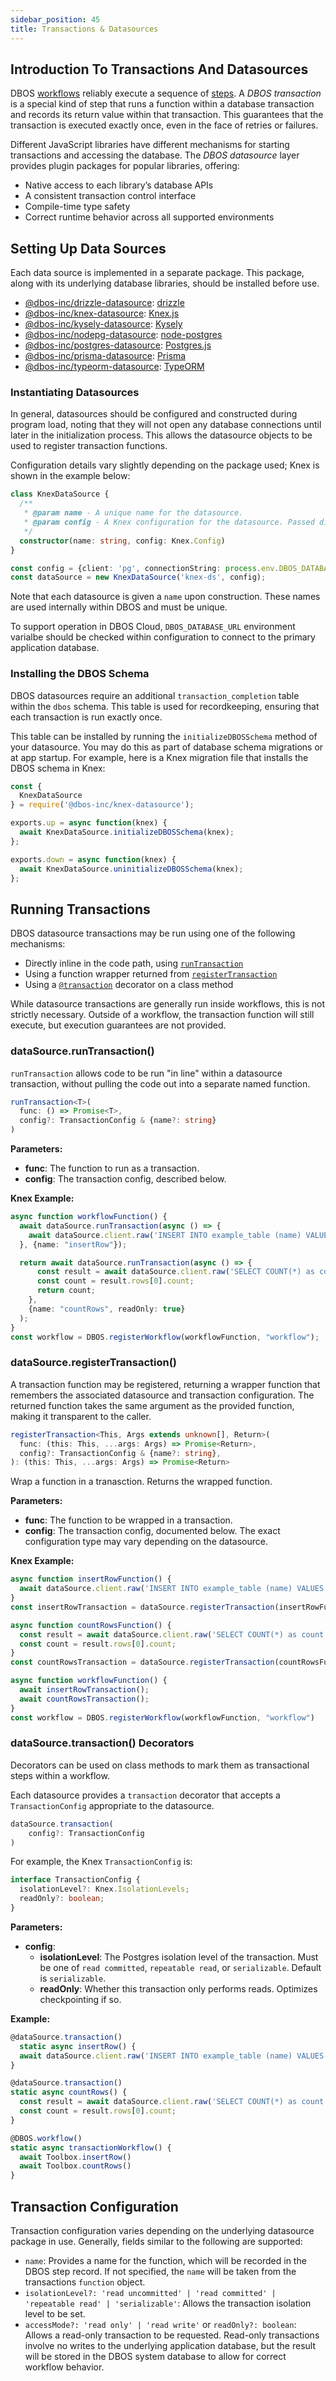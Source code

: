 ```yaml
---
sidebar_position: 45
title: Transactions & Datasources
---
```


## Introduction To Transactions And Datasources
DBOS [workflows](./workflows-steps.md#workflows) reliably execute a sequence of [steps](./workflows-steps.md#steps).  A *DBOS transaction* is a special kind of step that runs a function within a database transaction and records its return value within that transaction.   This guarantees that the transaction is executed exactly once, even in the face of retries or failures.

Different JavaScript libraries have different mechanisms for starting transactions and accessing the database. The *DBOS datasource* layer provides plugin packages for popular libraries, offering:
- Native access to each library’s database APIs
- A consistent transaction control interface
- Compile-time type safety
- Correct runtime behavior across all supported environments

## Setting Up Data Sources
Each data source is implemented in a separate package.
This package, along with its underlying database libraries, should be installed before use.

- [@dbos-inc/drizzle-datasource](https://www.npmjs.com/package/@dbos-inc/drizzle-datasource): [drizzle](https://orm.drizzle.team/)
- [@dbos-inc/knex-datasource](https://www.npmjs.com/package/@dbos-inc/knex-datasource): [Knex.js](https://knexjs.org/)
- [@dbos-inc/kysely-datasource](https://www.npmjs.com/package/@dbos-inc/kysely-datasource): [Kysely](https://kysely.dev/)
- [@dbos-inc/nodepg-datasource](https://www.npmjs.com/package/@dbos-inc/nodepg-datasource): [node-postgres](https://github.com/brianc/node-postgres)
- [@dbos-inc/postgres-datasource](https://www.npmjs.com/package/@dbos-inc/postgres-datasource): [Postgres.js](https://github.com/porsager/postgres)
- [@dbos-inc/prisma-datasource](https://www.npmjs.com/package/@dbos-inc/prisma-datasource): [Prisma](https://www.prisma.io/)
- [@dbos-inc/typeorm-datasource](https://www.npmjs.com/package/@dbos-inc/typeorm-datasource): [TypeORM](https://typeorm.io/)

### Instantiating Datasources
In general, datasources should be configured and constructed during program load, noting that they will not open any database connections until later in the initialization process.  This allows the datasource objects to be used to register transaction functions.

Configuration details vary slightly depending on the package used; Knex is shown in the example below:
```typescript
class KnexDataSource {
  /**
   * @param name - A unique name for the datasource.
   * @param config - A Knex configuration for the datasource. Passed directly into the Knex pool object.
   */
  constructor(name: string, config: Knex.Config)
}

const config = {client: 'pg', connectionString: process.env.DBOS_DATABASE_URL}
const dataSource = new KnexDataSource('knex-ds', config);
```

Note that each datasource is given a `name` upon construction.  These names are used internally within DBOS and must be unique.

To support operation in DBOS Cloud, `DBOS_DATABASE_URL` environment varialbe should be checked within configuration to connect to the primary application database.

### Installing the DBOS Schema

DBOS datasources require an additional `transaction_completion` table within the `dbos` schema.  This table is used for recordkeeping, ensuring that each transaction is run exactly once.

This table can be installed by running the `initializeDBOSSchema` method of your datasource. You may do this as part of database schema migrations or at app startup. For example, here is a Knex migration file that installs the DBOS schema in Knex:

```ts
const {
  KnexDataSource
} = require('@dbos-inc/knex-datasource');

exports.up = async function(knex) {
  await KnexDataSource.initializeDBOSSchema(knex);
};

exports.down = async function(knex) {
  await KnexDataSource.uninitializeDBOSSchema(knex);
};
```

## Running Transactions

DBOS datasource transactions may be run using one of the following mechanisms:
- Directly inline in the code path, using [`runTransaction`](#datasourceruntransaction)
- Using a function wrapper returned from [`registerTransaction`](#datasourceregistertransaction)
- Using a [`@transaction`](#datasourcetransaction-decorators) decorator on a class method

While datasource transactions are generally run inside workflows, this is not strictly necessary.  Outside of a workflow, the transaction function will still execute, but execution guarantees are not provided.

### dataSource.runTransaction()

`runTransaction` allows code to be run "in line" within a datasource transaction, without pulling the code out into a separate named function.

```typescript
runTransaction<T>(
  func: () => Promise<T>,
  config?: TransactionConfig & {name?: string}
)
```

**Parameters:**
- **func**: The function to run as a transaction.
- **config**: The transaction config, described below.

**Knex Example:**

```typescript
async function workflowFunction() {
  await dataSource.runTransaction(async () => {
    await dataSource.client.raw('INSERT INTO example_table (name) VALUES (?)', ['dbos']);
  }, {name: "insertRow"});

  return await dataSource.runTransaction(async () => {
      const result = await dataSource.client.raw('SELECT COUNT(*) as count FROM example_table');
      const count = result.rows[0].count;
      return count;
    },
    {name: "countRows", readOnly: true}
  );
}
const workflow = DBOS.registerWorkflow(workflowFunction, "workflow");
```

### dataSource.registerTransaction()

A transaction function may be registered, returning a wrapper function that remembers the associated datasource and transaction configuration.  The returned function takes the same argument as the provided function, making it transparent to the caller.

```typescript
registerTransaction<This, Args extends unknown[], Return>(
  func: (this: This, ...args: Args) => Promise<Return>,
  config?: TransactionConfig & {name?: string},
): (this: This, ...args: Args) => Promise<Return>
```

Wrap a function in a tranasction.
Returns the wrapped function.

**Parameters:**
- **func**: The function to be wrapped in a transaction.
- **config**: The transaction config, documented below.  The exact configuration type may vary depending on the datasource.

**Knex Example:**

```typescript
async function insertRowFunction() {
  await dataSource.client.raw('INSERT INTO example_table (name) VALUES (?)', ['dbos']);
}
const insertRowTransaction = dataSource.registerTransaction(insertRowFunction);

async function countRowsFunction() {
  const result = await dataSource.client.raw('SELECT COUNT(*) as count FROM example_table');
  const count = result.rows[0].count;
}
const countRowsTransaction = dataSource.registerTransaction(countRowsFunction);

async function workflowFunction() {
  await insertRowTransaction();
  await countRowsTransaction();
}
const workflow = DBOS.registerWorkflow(workflowFunction, "workflow")
```

### dataSource.transaction() Decorators

Decorators can be used on class methods to mark them as transactional steps within a workflow.

Each datasource provides a `transaction` decorator that accepts a `TransactionConfig` appropriate to the datasource.
```typescript
dataSource.transaction(
    config?: TransactionConfig
)
```

For example, the Knex `TransactionConfig` is:
```typescript
interface TransactionConfig {
  isolationLevel?: Knex.IsolationLevels;
  readOnly?: boolean;
}
```

**Parameters:**
- **config**:
  - **isolationLevel**: The Postgres isolation level of the transaction. Must be one of `read committed`, `repeatable read`, or `serializable`. Default is `serializable`.
  - **readOnly**: Whether this transaction only performs reads. Optimizes checkpointing if so.

**Example:**

```typescript
@dataSource.transaction()
  static async insertRow() {
  await dataSource.client.raw('INSERT INTO example_table (name) VALUES (?)', ['dbos']);
}

@dataSource.transaction()
static async countRows() {
  const result = await dataSource.client.raw('SELECT COUNT(*) as count FROM example_table');
  const count = result.rows[0].count;
}

@DBOS.workflow()
static async transactionWorkflow() {
  await Toolbox.insertRow()
  await Toolbox.countRows()
}
```

## Transaction Configuration
Transaction configuration varies depending on the underlying datasource package in use.  Generally, fields similar to the following are supported:
- `name`: Provides a name for the function, which will be recorded in the DBOS step record.  If not specified, the `name` will be taken from the transactions `function` object.
- `isolationLevel?: 'read uncommitted' | 'read committed' | 'repeatable read' | 'serializable'`: Allows the transaction isolation level to be set.
- `accessMode?: 'read only' | 'read write'` or `readOnly?: boolean`: Allows a read-only transaction to be requested.  Read-only transactions involve no writes to the underlying application database, but the result will be stored in the DBOS system database to allow for correct workflow behavior.
